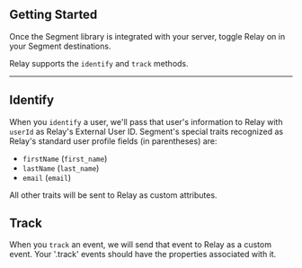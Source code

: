## Getting Started

Once the Segment library is integrated with your server, toggle Relay on in your Segment destinations. 

Relay supports the `identify` and `track` methods.
- - -

## Identify

When you `identify` a user, we'll pass that user's information to Relay with `userId` as Relay's External User ID. Segment's special traits recognized as Relay's standard user profile fields (in parentheses) are: 

- `firstName` (`first_name`)
- `lastName` (`last_name`)
- `email` (`email`) 

All other traits will be sent to Relay as custom attributes.

## Track

When you `track` an event, we will send that event to Relay as a custom event. Your '.track' events should have the properties associated with it.

